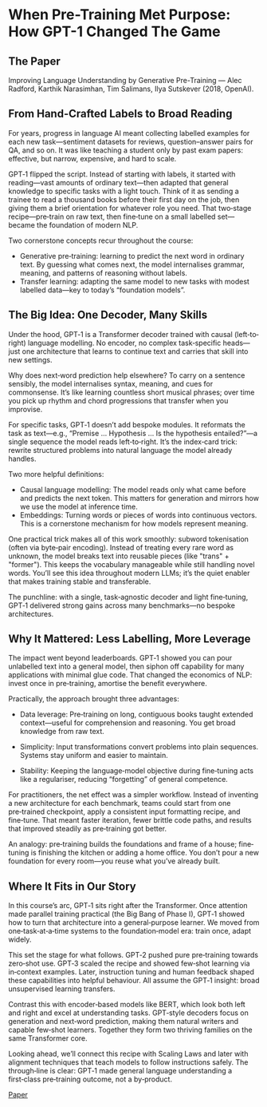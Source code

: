 # When Pre-Training Met Purpose: How GPT-1 Changed The Game

## The Paper

Improving Language Understanding by Generative Pre-Training — Alec Radford,
Karthik Narasimhan, Tim Salimans, Ilya Sutskever (2018, OpenAI).

## From Hand-Crafted Labels to Broad Reading

For years, progress in language AI meant collecting labelled examples for each
new task—sentiment datasets for reviews, question–answer pairs for QA, and so
on. It was like teaching a student only by past exam papers: effective, but
narrow, expensive, and hard to scale.

GPT‑1 flipped the script. Instead of starting with labels, it started with
reading—vast amounts of ordinary text—then adapted that general knowledge to
specific tasks with a light touch. Think of it as sending a trainee to read a
thousand books before their first day on the job, then giving them a brief
orientation for whatever role you need. That two‑stage recipe—pre‑train on raw
text, then fine‑tune on a small labelled set—became the foundation of modern
NLP.

Two cornerstone concepts recur throughout the course:

- Generative pre‑training: learning to predict the next word in ordinary text.
  By guessing what comes next, the model internalises grammar, meaning, and
  patterns of reasoning without labels.
- Transfer learning: adapting the same model to new tasks with modest labelled
  data—key to today’s “foundation models”.

## The Big Idea: One Decoder, Many Skills

Under the hood, GPT‑1 is a Transformer decoder trained with causal (left‑to‑
right) language modelling. No encoder, no complex task‑specific heads—just one
architecture that learns to continue text and carries that skill into new
settings.

Why does next‑word prediction help elsewhere? To carry on a sentence sensibly,
the model internalises syntax, meaning, and cues for commonsense. It’s like
learning countless short musical phrases; over time you pick up rhythm and
chord progressions that transfer when you improvise.

For specific tasks, GPT‑1 doesn’t add bespoke modules. It reformats the task as
text—e.g., “Premise … Hypothesis … Is the hypothesis entailed?”—a single
sequence the model reads left‑to‑right. It’s the index‑card trick: rewrite
structured problems into natural language the model already handles.

Two more helpful definitions:

- Causal language modelling: The model reads only what came before and predicts
  the next token. This matters for generation and mirrors how we use the model
  at inference time.
- Embeddings: Turning words or pieces of words into continuous vectors. This is
  a cornerstone mechanism for how models represent meaning.

One practical trick makes all of this work smoothly: subword tokenisation (often
via byte‑pair encoding). Instead of treating every rare word as unknown, the
model breaks text into reusable pieces (like "trans" + "former"). This keeps the
vocabulary manageable while still handling novel words. You’ll see this idea
throughout modern LLMs; it’s the quiet enabler that makes training stable and
transferable.

The punchline: with a single, task‑agnostic decoder and light fine‑tuning,
GPT‑1 delivered strong gains across many benchmarks—no bespoke architectures.

## Why It Mattered: Less Labelling, More Leverage

The impact went beyond leaderboards. GPT‑1 showed you can pour unlabelled text
into a general model, then siphon off capability for many applications with
minimal glue code. That changed the economics of NLP: invest once in
pre‑training, amortise the benefit everywhere.

Practically, the approach brought three advantages:

- Data leverage: Pre‑training on long, contiguous books taught extended
  context—useful for comprehension and reasoning. You get broad knowledge from
  raw text.

- Simplicity: Input transformations convert problems into plain sequences.
  Systems stay uniform and easier to maintain.

- Stability: Keeping the language‑model objective during fine‑tuning acts like
  a regulariser, reducing “forgetting” of general competence.

For practitioners, the net effect was a simpler workflow. Instead of inventing
a new architecture for each benchmark, teams could start from one pre‑trained
checkpoint, apply a consistent input formatting recipe, and fine‑tune. That
meant faster iteration, fewer brittle code paths, and results that improved
steadily as pre‑training got better.

An analogy: pre‑training builds the foundations and frame of a house; fine‑
tuning is finishing the kitchen or adding a home office. You don’t pour a new
foundation for every room—you reuse what you’ve already built.

## Where It Fits in Our Story

In this course’s arc, GPT‑1 sits right after the Transformer. Once attention
made parallel training practical (the Big Bang of Phase I), GPT‑1 showed how to
turn that architecture into a general‑purpose learner. We moved from
one‑task‑at‑a‑time systems to the foundation‑model era: train once, adapt widely.

This set the stage for what follows. GPT‑2 pushed pure pre‑training towards
zero‑shot use. GPT‑3 scaled the recipe and showed few‑shot learning via
in‑context examples. Later, instruction tuning and human feedback shaped these
capabilities into helpful behaviour. All assume the GPT‑1 insight: broad
unsupervised learning transfers.

Contrast this with encoder‑based models like BERT, which look both left and
right and excel at understanding tasks. GPT‑style decoders focus on generation
and next‑word prediction, making them natural writers and capable few‑shot
learners. Together they form two thriving families on the same Transformer core.

Looking ahead, we’ll connect this recipe with Scaling Laws and later with
alignment techniques that teach models to follow instructions safely. The
through‑line is clear: GPT‑1 made general language understanding a first‑class
pre‑training outcome, not a by‑product.

[Paper](llm_papers_syllabus/Improving_Language_Understanding_GPT1_Radford_2018.pdf)
